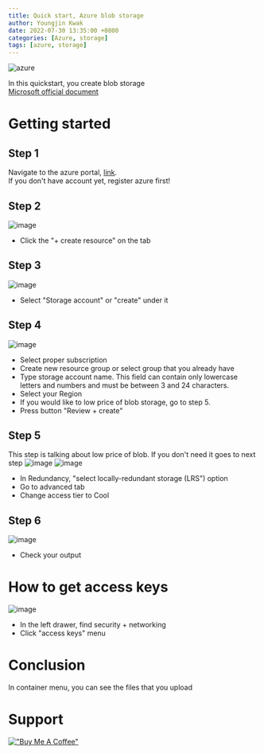 ```yaml
---
title: Quick start, Azure blob storage
author: Youngjin Kwak
date: 2022-07-30 13:35:00 +0800
categories: [Azure, storage]
tags: [azure, storage]
---
```

![azure](../images/azure.jpg)

In this quickstart, you create blob storage <br>
[Microsoft official document](https://docs.microsoft.com/en-us/azure/storage/blobs/storage-blobs-introduction)


# Getting started
## Step 1
Navigate to the azure portal, [link](https://portal.azure.com). <br>
If you don't have account yet, register azure first!

## Step 2
![image](../images/azure-database/one.png)
- Click the "+ create resource" on the tab

## Step 3
![image](../images/azure-blob-storage/1.png)
- Select "Storage account" or "create" under it

## Step 4
![image](../images/azure-blob-storage/2.png)
- Select proper subscription
- Create new resource group or select group that you already have
- Type storage account name. This field can contain only lowercase letters and numbers and must be between 3 and 24 characters.
- Select your Region
- If you would like to low price of blob storage, go to step 5.
- Press button "Review + create"

## Step 5
This step is talking about low price of blob. If you don't need it goes to next step
![image](../images/azure-blob-storage/3.png)
![image](../images/azure-blob-storage/4.png)
- In Redundancy, "select locally-redundant storage (LRS") option
- Go to advanced tab
- Change access tier to Cool

## Step 6
![image](../images/azure-blob-storage/5.png)
- Check your output

# How to get access keys
![image](../images/azure-blob-storage/6.png)
- In the left drawer, find security + networking
- Click "access keys" menu

# Conclusion
In container menu, you can see the files that you upload

# Support
[!["Buy Me A Coffee"](https://www.buymeacoffee.com/assets/img/custom_images/orange_img.png)](https://www.buymeacoffee.com/youngjinkwak)
